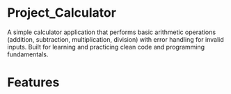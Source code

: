 # Project_Calculator
A simple calculator application that performs basic arithmetic operations (addition, subtraction, multiplication, division) with error handling for invalid inputs. Built for learning and practicing clean code and programming fundamentals.

# Features
